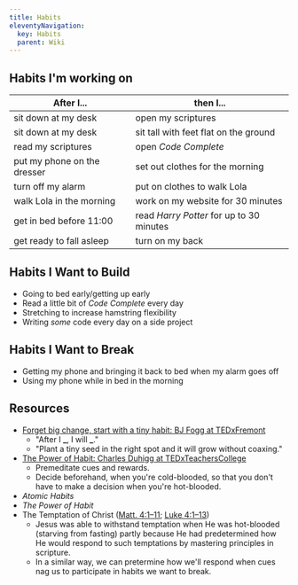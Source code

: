 ```yaml
---
title: Habits
eleventyNavigation:
  key: Habits
  parent: Wiki
---
```


## Habits I'm working on

| After I...                  | then I...                                |
| --------------------------- | ---------------------------------------- |
| sit down at my desk         | open my scriptures                       |
| sit down at my desk         | sit tall with feet flat on the ground    |
| read my scriptures          | open _Code Complete_                     |
| put my phone on the dresser | set out clothes for the morning          |
| turn off my alarm           | put on clothes to walk Lola              |
| walk Lola in the morning    | work on my website for 30 minutes        |
| get in bed before 11:00     | read _Harry Potter_ for up to 30 minutes |
| get ready to fall asleep    | turn on my back                          |

## Habits I Want to Build

- Going to bed early/getting up early
- Read a little bit of _Code Complete_ every day
- Stretching to increase hamstring flexibility
- Writing _some_ code every day on a side project

## Habits I Want to Break

- Getting my phone and bringing it back to bed when my alarm goes off
- Using my phone while in bed in the morning

## Resources

- [Forget big change, start with a tiny habit: BJ Fogg at TEDxFremont](https://youtu.be/AdKUJxjn-R8)
  - "After I **\_**, I will **\_**."
  - "Plant a tiny seed in the right spot and it will grow without coaxing."
- [The Power of Habit: Charles Duhigg at TEDxTeachersCollege](https://youtu.be/OMbsGBlpP30)
  - Premeditate cues and rewards.
  - Decide beforehand, when you're cold-blooded, so that you don't have to make a decision when you're hot-blooded.
- _Atomic Habits_
- _The Power of Habit_
- The Temptation of Christ ([Matt. 4:1–11](https://www.churchofjesuschrist.org/study/scriptures/nt/matt/4?lang=eng); [Luke 4:1–13](https://www.churchofjesuschrist.org/study/scriptures/nt/luke/4?lang=eng))
  - Jesus was able to withstand temptation when He was hot-blooded (starving from fasting) partly because He had predetermined how He would respond to such temptations by mastering principles in scripture.
  - In a similar way, we can pretermine how we'll respond when cues nag us to participate in habits we want to break.
